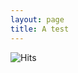 ```yaml
---
layout: page
title: A test
---
```


![Hits](https://hitcounter.pythonanywhere.com/count/tag.svg?url=https%3A%2F%2Faryamanmaithani.github.io%2Ftest)